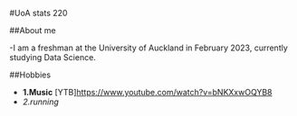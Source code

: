 #UoA stats 220

##About me

-I am a freshman at the University of Auckland in February 2023, currently studying Data Science.


##Hobbies
- **1.Music** [YTB]https://www.youtube.com/watch?v=bNKXxwOQYB8
- _2.running_


